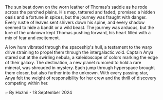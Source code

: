 
The sun beat down on the worn leather of Thomas's saddle as he rode across the parched plains. His map, tattered and faded, promised a hidden oasis and a fortune in spices, but the journey was fraught with danger. Every rustle of leaves sent shivers down his spine, and every shadow seemed to hide a bandit or a wild beast. The journey was arduous, but the lure of the unknown kept Thomas pushing forward, his heart filled with a mix of fear and excitement.

A low hum vibrated through the spaceship's hull, a testament to the warp drive straining to propel them through the intergalactic void. Captain Anya stared out at the swirling nebula, a kaleidoscope of colors marking the edge of their galaxy. The destination, a new planet rumored to hold a rare mineral, was shrouded in mystery. Each jump through hyperspace brought them closer, but also further into the unknown. With every passing star, Anya felt the weight of responsibility for her crew and the thrill of discovery competing within her. 

~ By Hozmi - 18 September 2024
